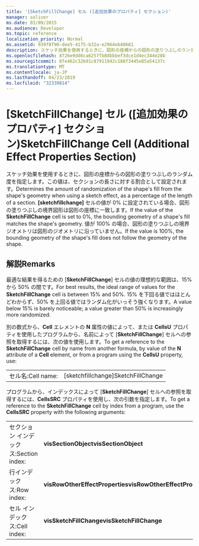 ```yaml
---
title: '[SketchFillChange] セル ([追加効果のプロパティ] セクション)'
manager: soliver
ms.date: 03/09/2015
ms.audience: Developer
ms.topic: reference
localization_priority: Normal
ms.assetid: 939f8f90-dee5-4175-b32a-e2964eb40681
description: スケッチ効果を使用するときに、図形の座標からの図形の塗りつぶしのランダム度を指定します。この値は、セクションの長さに対する割合として設定されます。 [sketchfillchange] セルの値が 0% に設定されている場合、図形の塗りつぶしの境界図形は図形の座標に一致します。 値が 100% の場合、図形の塗りつぶしの境界ジオメトリは図形のジオメトリに沿っていません。
ms.openlocfilehash: 8726e9dd6ca6257fb8dbbbef3dce1d4ec344e28b
ms.sourcegitcommit: 8fe462c32b91c87911942c188f3445e85a54137c
ms.translationtype: MT
ms.contentlocale: ja-JP
ms.lasthandoff: 04/23/2019
ms.locfileid: "32339814"
---
```

# <a name="sketchfillchange-cell-additional-effect-properties-section"></a><span data-ttu-id="b13c1-105">[SketchFillChange] セル ([追加効果のプロパティ] セクション)</span><span class="sxs-lookup"><span data-stu-id="b13c1-105">SketchFillChange Cell (Additional Effect Properties Section)</span></span>

<span data-ttu-id="b13c1-106">スケッチ効果を使用するときに、図形の座標からの図形の塗りつぶしのランダム度を指定します。この値は、セクションの長さに対する割合として設定されます。</span><span class="sxs-lookup"><span data-stu-id="b13c1-106">Determines the amount of randomization of the shape's fill from the shape's geometry when using a sketch effect, as a percentage of the length of a section.</span></span> <span data-ttu-id="b13c1-107">**[sketchfillchange]** セルの値が 0% に設定されている場合、図形の塗りつぶしの境界図形は図形の座標に一致します。</span><span class="sxs-lookup"><span data-stu-id="b13c1-107">If the value of the **SketchFillChange** cell is set to 0%, the bounding geometry of a shape's fill matches the shape's geometry.</span></span> <span data-ttu-id="b13c1-108">値が 100% の場合、図形の塗りつぶしの境界ジオメトリは図形のジオメトリに沿っていません。</span><span class="sxs-lookup"><span data-stu-id="b13c1-108">If the value is 100%, the bounding geometry of the shape's fill does not follow the geometry of the shape.</span></span> 
  
## <a name="remarks"></a><span data-ttu-id="b13c1-109">解説</span><span class="sxs-lookup"><span data-stu-id="b13c1-109">Remarks</span></span>

<span data-ttu-id="b13c1-110">最適な結果を得るための [**SketchFillChange**] セルの値の理想的な範囲は、15% から 50% の間です。</span><span class="sxs-lookup"><span data-stu-id="b13c1-110">For best results, the ideal range of values for the **SketchFillChange** cell is between 15% and 50%.</span></span> <span data-ttu-id="b13c1-111">15% を下回る値ではほとんどわからず、50% を上回る値ではランダム化がいっそう強くなります。</span><span class="sxs-lookup"><span data-stu-id="b13c1-111">A value below 15% is barely noticeable; a value greater than 50% is increasingly more randomized.</span></span> 
  
<span data-ttu-id="b13c1-112">別の数式から、**Cell** エレメントの **N** 属性の値によって、または **CellsU** プロパティを使用したプログラムから、名前によって [**SketchFillChange**] セルへの参照を取得するには、次の値を使用します。</span><span class="sxs-lookup"><span data-stu-id="b13c1-112">To get a reference to the **SketchFillChange** cell by name from another formula, by value of the **N** attribute of a **Cell** element, or from a program using the **CellsU** property, use:</span></span> 
  
|||
|:-----|:-----|
| <span data-ttu-id="b13c1-113">セル名:</span><span class="sxs-lookup"><span data-stu-id="b13c1-113">Cell name:</span></span>  <br/> | <span data-ttu-id="b13c1-114">[sketchfillchange]</span><span class="sxs-lookup"><span data-stu-id="b13c1-114">SketchFillChange</span></span>  <br/> |
   
<span data-ttu-id="b13c1-115">プログラムから、インデックスによって [**SketchFillChange**] セルへの参照を取得するには、**CellsSRC** プロパティを使用し、次の引数を指定します。</span><span class="sxs-lookup"><span data-stu-id="b13c1-115">To get a reference to the **SketchFillChange** cell by index from a program, use the **CellsSRC** property with the following arguments:</span></span> 
  
|||
|:-----|:-----|
| <span data-ttu-id="b13c1-116">セクション インデックス:</span><span class="sxs-lookup"><span data-stu-id="b13c1-116">Section index:</span></span>  <br/> |<span data-ttu-id="b13c1-117">**visSectionObject**</span><span class="sxs-lookup"><span data-stu-id="b13c1-117">**visSectionObject**</span></span> <br/> |
| <span data-ttu-id="b13c1-118">行インデックス:</span><span class="sxs-lookup"><span data-stu-id="b13c1-118">Row index:</span></span>  <br/> |<span data-ttu-id="b13c1-119">**visRowOtherEffectProperties**</span><span class="sxs-lookup"><span data-stu-id="b13c1-119">**visRowOtherEffectProperties**</span></span> <br/> |
| <span data-ttu-id="b13c1-120">セル インデックス:</span><span class="sxs-lookup"><span data-stu-id="b13c1-120">Cell index:</span></span>  <br/> |<span data-ttu-id="b13c1-121">**visSketchFillChange**</span><span class="sxs-lookup"><span data-stu-id="b13c1-121">**visSketchFillChange**</span></span> <br/> |
   

